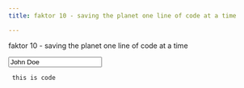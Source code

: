 ```yaml
---
title: faktor 10 - saving the planet one line of code at a time 

---
```



faktor 10 - saving the planet one line of code at a time


<input type="text" value="John Doe">

<code> this is code </code>


